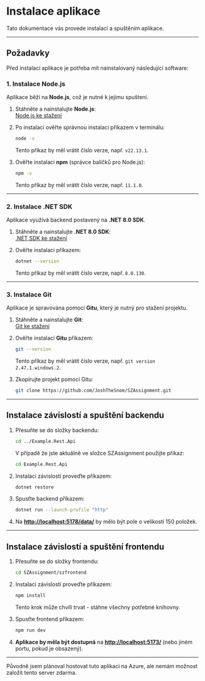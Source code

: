 # Instalace aplikace

Tato dokumentace vás provede instalací a spuštěním aplikace.

---

## Požadavky

Před instalací aplikace je potřeba mít nainstalovaný následující software:

### 1. Instalace **Node.js**

Aplikace běží na **Node.js**, což je nutné k jejímu spuštení.

1. Stáhněte a nainstalujte **Node.js**:\
   [Node.js ke stažení](https://nodejs.org/)
2. Po instalaci ověřte správnou instalaci příkazem v terminálu:

   ```sh
   node -v
   ```

   Tento příkaz by měl vrátit číslo verze, např. `v22.13.1`.  
3. Ověřte instalaci **npm** (správce balíčků pro Node.js):

   ```sh
   npm -v
   ```

   Tento příkaz by měl vrátit číslo verze, např. `11.1.0`.

---

### 2. Instalace .NET SDK

Aplikace využívá backend postavený na **.NET 8.0 SDK**.

1. Stáhněte a nainstalujte **.NET 8.0 SDK**:\
   [.NET SDK ke stažení](https://dotnet.microsoft.com/en-us/download)
2. Ověřte instalaci příkazem:

   ```sh
   dotnet --version
   ```

   Tento příkaz by měl vrátit číslo verze, např. `8.0.130`.

---

### 3. Instalace **Git**

Aplikace je spravována pomocí **Gitu**, který je nutný pro stažení projektu.

1. Stáhněte a nainstalujte **Git**:\
   [Git ke stažení](https://git-scm.com/downloads)
2. Ověřte instalaci **Gitu** příkazem:

   ```sh
   git --version
   ```

   Tento příkaz by měl vrátit číslo verze, např. `git version 2.47.1.windows.2`.
3. Zkopírujte projekt pomocí Gitu:

   ```sh
   git clone https://github.com/JoshTheSnom/SZAssignment.git
   ```

---

## Instalace závislostí a spuštění backendu

1. Přesuňte se do složky backendu:

   ```sh
   cd ../Example.Rest.Api
   ```

   V případě že jste aktuálně ve složce SZAssignment použijte příkaz:

   ```sh
   cd Example.Rest.Api
   ```

2. Instalaci závislostí proveďte příkazem:

   ```sh
   dotnet restore
   ```

3. Spusťte backend příkazem:

   ```sh
   dotnet run --launch-profile "http"
   ```

4. Na [**http://localhost:5178/data/**](http://localhost:5178/data) by mělo být pole o velikosti 150 položek.

---

## Instalace závislostí a spuštění frontendu

1. Přesuňte se do složky frontendu:

   ```sh
   cd SZAssignment/szfrontend
   ```

2. Instalaci závislostí proveďte příkazem:

   ```sh
   npm install
   ```

   Tento krok může chvíli trvat - stáhne všechny potřebné knihovny.
3. Spusťte frontend příkazem:

   ```sh
   npm run dev
   ```

4. **Aplikace by měla být dostupná** na [**http://localhost:5173/**](http://localhost:5173/) (nebo jiném portu, pokud je obsazený).

---

Původně jsem plánoval hostovat tuto aplikaci na Azure, ale nemám možnost založit tento server zdarma.
